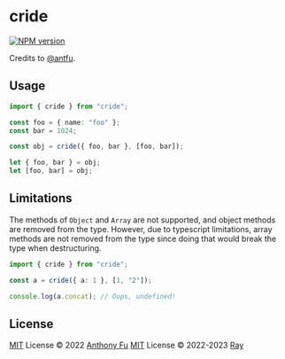 # cride

[![NPM version](https://img.shields.io/npm/v/cride?color=a1b858&label=)](https://www.npmjs.com/package/cride)

Credits to [@antfu](https://github.com/antfu).

## Usage

```ts
import { cride } from "cride";

const foo = { name: "foo" };
const bar = 1024;

const obj = cride({ foo, bar }, [foo, bar]);

let { foo, bar } = obj;
let [foo, bar] = obj;
```

## Limitations

The methods of `Object` and `Array` are not supported, and object methods are removed from the type. However, due to typescript limitations, array methods are not removed from the type since doing that would break the type when destructuring.


```ts
import { cride } from "cride";

const a = cride({ a: 1 }, [1, "2"]);

console.log(a.concat); // Oops, undefined!
```


## License

[MIT](./LICENSE) License © 2022 [Anthony Fu](https://github.com/antfu)
[MIT](./LICENSE) License © 2022-2023 [Ray](https://github.com/so1ve)
